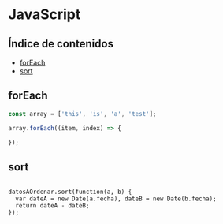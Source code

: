 
# JavaScript

## Índice de contenidos

- [forEach](#forEach)
- [sort](#sort)

## forEach

```javascript
const array = ['this', 'is', 'a', 'test'];

array.forEach((item, index) => {

});
```

## sort

```var datosAOrdenar = data['datos'];
                    
datosAOrdenar.sort(function(a, b) {
  var dateA = new Date(a.fecha), dateB = new Date(b.fecha);
  return dateA - dateB;
});
```
